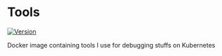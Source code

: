 # Tools

[![Version](https://img.shields.io/badge/version-2.0.5-blue)](https://hub.docker.com/r/rkt2spc/tools)

Docker image containing tools I use for debugging stuffs on Kubernetes
